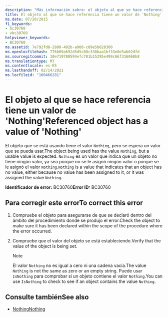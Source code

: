 ```yaml
---
description: "Más información sobre: el objeto al que se hace referencia tiene un valor de ' Nothing '"
title: El objeto al que se hace referencia tiene un valor de 'Nothing'
ms.date: 07/20/2015
f1_keywords:
- bc30760
- vbc30760
helpviewer_keywords:
- BC30760
ms.assetid: 7e792fd8-2880-402b-a908-c89e5b028300
ms.openlocfilehash: 776b09a692d5d5c88c338baa1bf33e0e5ab02dfd
ms.sourcegitcommit: 10e719780594efc781b15295e499c66f316068b8
ms.translationtype: MT
ms.contentlocale: es-ES
ms.lasthandoff: 02/14/2021
ms.locfileid: "100466281"
---
```

# <a name="referenced-object-has-a-value-of-nothing"></a><span data-ttu-id="6357a-103">El objeto al que se hace referencia tiene un valor de 'Nothing'</span><span class="sxs-lookup"><span data-stu-id="6357a-103">Referenced object has a value of 'Nothing'</span></span>

<span data-ttu-id="6357a-104">El objeto que se está usando tiene el valor `Nothing`, pero se espera un valor que se pueda usar.</span><span class="sxs-lookup"><span data-stu-id="6357a-104">The object being used has the value `Nothing`, but a usable value is expected.</span></span> <span data-ttu-id="6357a-105">`Nothing` es un valor que indica que un objeto no tiene ningún valor, ya sea porque no se le asignó ningún valor o porque se le asignó el valor `Nothing`.</span><span class="sxs-lookup"><span data-stu-id="6357a-105">`Nothing` is a value that indicates that an object has no value, either because no value has been assigned to it, or it was assigned the value `Nothing`.</span></span>  
  
 <span data-ttu-id="6357a-106">**Identificador de error:** BC30760</span><span class="sxs-lookup"><span data-stu-id="6357a-106">**Error ID:** BC30760</span></span>  
  
## <a name="to-correct-this-error"></a><span data-ttu-id="6357a-107">Para corregir este error</span><span class="sxs-lookup"><span data-stu-id="6357a-107">To correct this error</span></span>  
  
1. <span data-ttu-id="6357a-108">Compruebe el objeto para asegurarse de que se declaró dentro del ámbito del procedimiento donde se produjo el error.</span><span class="sxs-lookup"><span data-stu-id="6357a-108">Check the object to make sure it has been declared within the scope of the procedure where the error occurred.</span></span>  
  
2. <span data-ttu-id="6357a-109">Compruebe que el valor del objeto se está estableciendo.</span><span class="sxs-lookup"><span data-stu-id="6357a-109">Verify that the value of the object is being set.</span></span>  
  
    > [!NOTE]
    > <span data-ttu-id="6357a-110">El valor `Nothing` no es igual a cero ni una cadena vacía.</span><span class="sxs-lookup"><span data-stu-id="6357a-110">The value `Nothing` is not the same as zero or an empty string.</span></span> <span data-ttu-id="6357a-111">Puede usar `IsNothing` para comprobar si un objeto contiene el valor `Nothing`.</span><span class="sxs-lookup"><span data-stu-id="6357a-111">You can use `IsNothing` to check to see if an object contains the value `Nothing`.</span></span>  
  
## <a name="see-also"></a><span data-ttu-id="6357a-112">Consulte también</span><span class="sxs-lookup"><span data-stu-id="6357a-112">See also</span></span>

- [<span data-ttu-id="6357a-113">Nothing</span><span class="sxs-lookup"><span data-stu-id="6357a-113">Nothing</span></span>](../language-reference/nothing.md)
